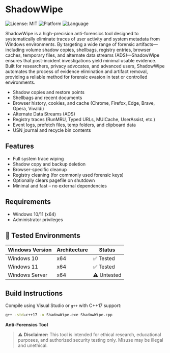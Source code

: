 # ShadowWipe

![License: MIT](https://img.shields.io/badge/License-MIT-green.svg)
![Platform](https://img.shields.io/badge/platform-Windows%2010%2F11-blue)
![Language](https://img.shields.io/badge/language-C++17-red)

ShadowWipe is a high-precision anti-forensics tool designed to systematically eliminate traces of user activity and system metadata from Windows environments. By targeting a wide range of forensic artifacts—including volume shadow copies, shellbags, registry entries, browser caches, temporary files, and alternate data streams (ADS)—ShadowWipe ensures that post-incident investigations yield minimal usable evidence.
Built for researchers, privacy advocates, and advanced users, ShadowWipe automates the process of evidence elimination and artifact removal, providing a reliable method for forensic evasion in test or controlled environments.

- Shadow copies and restore points
- Shellbags and recent documents
- Browser history, cookies, and cache (Chrome, Firefox, Edge, Brave, Opera, Vivaldi)
- Alternate Data Streams (ADS)
- Registry traces (RunMRU, Typed URLs, MUICache, UserAssist, etc.)
- Event logs, prefetch files, temp folders, and clipboard data
- USN journal and recycle bin contents

## Features

- Full system trace wiping
- Shadow copy and backup deletion
- Browser-specific cleanup
- Registry cleaning (for commonly used forensic keys)
- Optionally clears pagefile on shutdown
- Minimal and fast – no external dependencies

## Requirements

- Windows 10/11 (x64)
- Administrator privileges

## 🧪 Tested Environments

| Windows Version | Architecture | Status      |
|-----------------|--------------|-------------|
| Windows 10      | x64          | ✅ Tested   |
| Windows 11      | x64          | ✅ Tested   |
| Windows Server  | x64          | ⚠️ Untested |

## Build Instructions

Compile using Visual Studio or `g++` with C++17 support:

```bash
g++ -std=c++17 -o ShadowWipe.exe ShadowWipe.cpp
```
**Anti-Forensics Tool**
> ⚠️ **Disclaimer:** This tool is intended for ethical research, educational purposes, and authorized security testing only. Misuse may be illegal and unethical.
